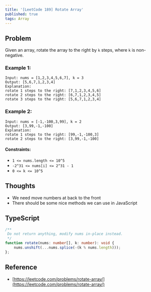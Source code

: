 ```yaml
---
title: '[LeetCode 189] Rotate Array'
published: true
tags: Array
---
```


## Problem

Given an array, rotate the array to the right by `k` steps, where `k` is non-negative.

### Example 1:

```
Input: nums = [1,2,3,4,5,6,7], k = 3
Output: [5,6,7,1,2,3,4]
Explanation:
rotate 1 steps to the right: [7,1,2,3,4,5,6]
rotate 2 steps to the right: [6,7,1,2,3,4,5]
rotate 3 steps to the right: [5,6,7,1,2,3,4]
```

### Example 2:

```
Input: nums = [-1,-100,3,99], k = 2
Output: [3,99,-1,-100]
Explanation: 
rotate 1 steps to the right: [99,-1,-100,3]
rotate 2 steps to the right: [3,99,-1,-100]
```
 
#### Constraints:

- `1 <= nums.length <= 10^5`
- `-2^31 <= nums[i] <= 2^31 - 1`
- `0 <= k <= 10^5`

## Thoughts

- We need move numbers at back to the front
- There should be some nice methods we can use in JavaScript

## TypeScript

```typescript
/**
 Do not return anything, modify nums in-place instead.
 */
function rotate(nums: number[], k: number): void {
    nums.unshift(...nums.splice(-(k % nums.length)));
};
```

## Reference

- [https://leetcode.com/problems/rotate-array/](https://leetcode.com/problems/rotate-array/)